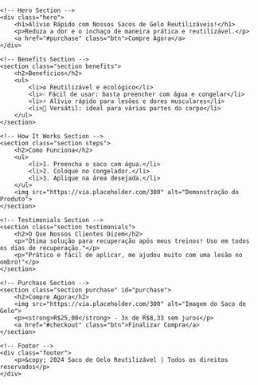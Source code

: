 <!DOCTYPE html>
<html lang="pt-br">
<head>
    <meta charset="UTF-8">
    <meta name="viewport" content="width=device-width, initial-scale=1.0">
    <title>Saco de Gelo Reutilizável</title>
    <style>
        body {
            font-family: Arial, sans-serif;
            margin: 0;
            padding: 0;
        }
        .hero {
            background: url('https://via.placeholder.com/1200x400') no-repeat center center/cover;
            color: #fff;
            text-align: center;
            padding: 100px 20px;
        }
        .hero h1 {
            font-size: 2.5rem;
        }
        .hero p {
            font-size: 1.2rem;
        }
        .btn {
            background-color: #ff5733;
            color: white;
            padding: 10px 20px;
            text-decoration: none;
            border-radius: 5px;
            font-size: 1.2rem;
        }
        .section {
            padding: 60px 20px;
            text-align: center;
        }
        .benefits, .steps, .testimonials, .purchase {
            max-width: 800px;
            margin: auto;
        }
        .benefits h2, .steps h2, .testimonials h2, .purchase h2 {
            font-size: 2rem;
            margin-bottom: 20px;
        }
        .benefits ul, .steps ul {
            list-style: none;
            padding: 0;
            font-size: 1.1rem;
        }
        .steps img, .purchase img {
            width: 100%;
            max-width: 300px;
        }
        .footer {
            background-color: #333;
            color: white;
            padding: 10px 0;
            text-align: center;
        }
    </style>
</head>
<body>

    <!-- Hero Section -->
    <div class="hero">
        <h1>Alívio Rápido com Nossos Sacos de Gelo Reutilizáveis!</h1>
        <p>Reduza a dor e o inchaço de maneira prática e reutilizável.</p>
        <a href="#purchase" class="btn">Compre Agora</a>
    </div>

    <!-- Benefits Section -->
    <section class="section benefits">
        <h2>Benefícios</h2>
        <ul>
            <li>♻️ Reutilizável e ecológico</li>
            <li>💧 Fácil de usar: basta preencher com água e congelar</li>
            <li>⚡ Alívio rápido para lesões e dores musculares</li>
            <li>🔄 Versátil: ideal para várias partes do corpo</li>
        </ul>
    </section>

    <!-- How It Works Section -->
    <section class="section steps">
        <h2>Como Funciona</h2>
        <ul>
            <li>1. Preencha o saco com água.</li>
            <li>2. Coloque no congelador.</li>
            <li>3. Aplique na área desejada.</li>
        </ul>
        <img src="https://via.placeholder.com/300" alt="Demonstração do Produto">
    </section>

    <!-- Testimonials Section -->
    <section class="section testimonials">
        <h2>O Que Nossos Clientes Dizem</h2>
        <p>"Ótima solução para recuperação após meus treinos! Uso em todos os dias de recuperação."</p>
        <p>"Prático e fácil de aplicar, me ajudou muito com uma lesão no ombro!"</p>
    </section>

    <!-- Purchase Section -->
    <section class="section purchase" id="purchase">
        <h2>Compre Agora</h2>
        <img src="https://via.placeholder.com/300" alt="Imagem do Saco de Gelo">
        <p><strong>R$25,00</strong> - 3x de R$8,33 sem juros</p>
        <a href="#checkout" class="btn">Finalizar Compra</a>
    </section>

    <!-- Footer -->
    <div class="footer">
        <p>&copy; 2024 Saco de Gelo Reutilizável | Todos os direitos reservados</p>
    </div>

</body>
</html>
